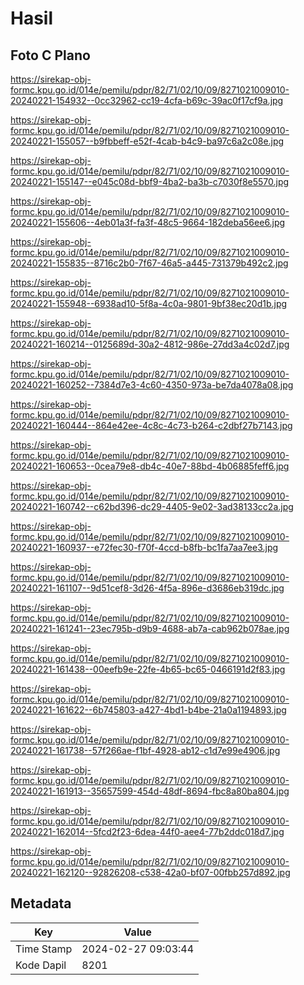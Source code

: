 # Hasil

## Foto C Plano

https://sirekap-obj-formc.kpu.go.id/014e/pemilu/pdpr/82/71/02/10/09/8271021009010-20240221-154932--0cc32962-cc19-4cfa-b69c-39ac0f17cf9a.jpg

https://sirekap-obj-formc.kpu.go.id/014e/pemilu/pdpr/82/71/02/10/09/8271021009010-20240221-155057--b9fbbeff-e52f-4cab-b4c9-ba97c6a2c08e.jpg

https://sirekap-obj-formc.kpu.go.id/014e/pemilu/pdpr/82/71/02/10/09/8271021009010-20240221-155147--e045c08d-bbf9-4ba2-ba3b-c7030f8e5570.jpg

https://sirekap-obj-formc.kpu.go.id/014e/pemilu/pdpr/82/71/02/10/09/8271021009010-20240221-155606--4eb01a3f-fa3f-48c5-9664-182deba56ee6.jpg

https://sirekap-obj-formc.kpu.go.id/014e/pemilu/pdpr/82/71/02/10/09/8271021009010-20240221-155835--8716c2b0-7f67-46a5-a445-731379b492c2.jpg

https://sirekap-obj-formc.kpu.go.id/014e/pemilu/pdpr/82/71/02/10/09/8271021009010-20240221-155948--6938ad10-5f8a-4c0a-9801-9bf38ec20d1b.jpg

https://sirekap-obj-formc.kpu.go.id/014e/pemilu/pdpr/82/71/02/10/09/8271021009010-20240221-160214--0125689d-30a2-4812-986e-27dd3a4c02d7.jpg

https://sirekap-obj-formc.kpu.go.id/014e/pemilu/pdpr/82/71/02/10/09/8271021009010-20240221-160252--7384d7e3-4c60-4350-973a-be7da4078a08.jpg

https://sirekap-obj-formc.kpu.go.id/014e/pemilu/pdpr/82/71/02/10/09/8271021009010-20240221-160444--864e42ee-4c8c-4c73-b264-c2dbf27b7143.jpg

https://sirekap-obj-formc.kpu.go.id/014e/pemilu/pdpr/82/71/02/10/09/8271021009010-20240221-160653--0cea79e8-db4c-40e7-88bd-4b06885feff6.jpg

https://sirekap-obj-formc.kpu.go.id/014e/pemilu/pdpr/82/71/02/10/09/8271021009010-20240221-160742--c62bd396-dc29-4405-9e02-3ad38133cc2a.jpg

https://sirekap-obj-formc.kpu.go.id/014e/pemilu/pdpr/82/71/02/10/09/8271021009010-20240221-160937--e72fec30-f70f-4ccd-b8fb-bc1fa7aa7ee3.jpg

https://sirekap-obj-formc.kpu.go.id/014e/pemilu/pdpr/82/71/02/10/09/8271021009010-20240221-161107--9d51cef8-3d26-4f5a-896e-d3686eb319dc.jpg

https://sirekap-obj-formc.kpu.go.id/014e/pemilu/pdpr/82/71/02/10/09/8271021009010-20240221-161241--23ec795b-d9b9-4688-ab7a-cab962b078ae.jpg

https://sirekap-obj-formc.kpu.go.id/014e/pemilu/pdpr/82/71/02/10/09/8271021009010-20240221-161438--00eefb9e-22fe-4b65-bc65-0466191d2f83.jpg

https://sirekap-obj-formc.kpu.go.id/014e/pemilu/pdpr/82/71/02/10/09/8271021009010-20240221-161622--6b745803-a427-4bd1-b4be-21a0a1194893.jpg

https://sirekap-obj-formc.kpu.go.id/014e/pemilu/pdpr/82/71/02/10/09/8271021009010-20240221-161738--57f266ae-f1bf-4928-ab12-c1d7e99e4906.jpg

https://sirekap-obj-formc.kpu.go.id/014e/pemilu/pdpr/82/71/02/10/09/8271021009010-20240221-161913--35657599-454d-48df-8694-fbc8a80ba804.jpg

https://sirekap-obj-formc.kpu.go.id/014e/pemilu/pdpr/82/71/02/10/09/8271021009010-20240221-162014--5fcd2f23-6dea-44f0-aee4-77b2ddc018d7.jpg

https://sirekap-obj-formc.kpu.go.id/014e/pemilu/pdpr/82/71/02/10/09/8271021009010-20240221-162120--92826208-c538-42a0-bf07-00fbb257d892.jpg


## Metadata

| Key        | Value               |
| ---------- | ------------------- |
| Time Stamp | 2024-02-27 09:03:44 |
| Kode Dapil | 8201                |



